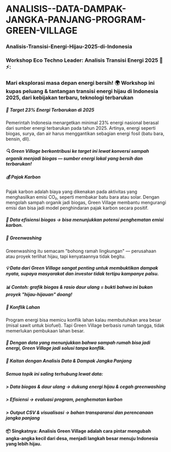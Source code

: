 # ANALISIS--DATA-DAMPAK-JANGKA-PANJANG-PROGRAM-GREEN-VILLAGE
### Analisis-Transisi-Energi-Hijau-2025-di-Indonesia
### Workshop Eco Techno Leader: Analisis Transisi Energi 2025 🌱⚡:
### Mari eksplorasi masa depan energi bersih! 🌍 Workshop ini kupas peluang &amp; tantangan transisi energi hijau di Indonesia 2025, dari kebijakan terbaru, teknologi terbarukan
##### 🎯 Target 23% Energi Terbarukan di 2025
Pemerintah Indonesia menargetkan minimal 23% energi nasional berasal dari sumber energi terbarukan pada tahun 2025. Artinya, energi seperti biogas, surya, dan air harus menggantikan sebagian energi fosil (batu bara, bensin, dll).
##### 🔍 Green Village berkontribusi ke target ini lewat konversi sampah organik menjadi biogas — sumber energi lokal yang bersih dan terbarukan!

##### 💰 Pajak Karbon
Pajak karbon adalah biaya yang dikenakan pada aktivitas yang menghasilkan emisi CO₂, seperti membakar batu bara atau solar.
Dengan mengolah sampah organik jadi biogas, Green Village membantu mengurangi emisi dan bisa jadi model penghindaran pajak karbon secara positif.
##### 🔎 Data efisiensi biogas → bisa menunjukkan potensi penghematan emisi karbon.

##### 🧼 Greenwashing
Greenwashing itu semacam "bohong ramah lingkungan" — perusahaan atau proyek terlihat hijau, tapi kenyataannya tidak begitu.
##### 💡 Data dari Green Village sangat penting untuk membuktikan dampak nyata, supaya masyarakat dan investor tidak tertipu kampanye palsu.
##### 📊 Contoh: grafik biogas & rasio daur ulang = bukti bahwa ini bukan proyek "hijau-hijauan" doang!

##### 🌾 Konflik Lahan
Program energi bisa memicu konflik lahan kalau membutuhkan area besar (misal sawit untuk biofuel). Tapi Green Village berbasis rumah tangga, tidak memerlukan pembukaan lahan besar.
##### 🚀 Dengan data yang menunjukkan bahwa sampah rumah bisa jadi energi, Green Village jadi solusi tanpa konflik.

##### 🔄 Kaitan dengan Analisis Data & Dampak Jangka Panjang
##### Semua topik ini saling terhubung lewat data:
##### > Data biogas & daur ulang → dukung energi hijau & cegah greenwashing
##### > Efisiensi → evaluasi program, penghematan karbon
##### > Output CSV & visualisasi → bahan transparansi dan perencanaan jangka panjang

#### 📦 Singkatnya: Analisis Green Village adalah cara pintar mengubah angka-angka kecil dari desa, menjadi langkah besar menuju Indonesia yang lebih hijau.
